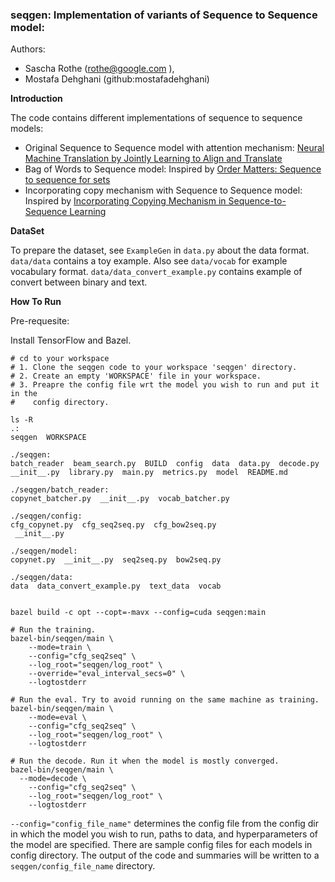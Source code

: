 <h3>seqgen: Implementation of variants of Sequence to Sequence model:</h3>

Authors:

* Sascha Rothe (rothe@google.com ),
* Mostafa Dehghani (github:mostafadehghani)

<b>Introduction</b>

The code contains different implementations of sequence to sequence models:

* Original Sequence to Sequence model with attention mechanism:
 [Neural Machine Translation by Jointly Learning to Align and Translate](https://arxiv.org/abs/1409.0473)
* Bag of Words to Sequence model:
Inspired by [Order Matters: Sequence to sequence for sets](https://arxiv.org/abs/1511.06391)
* Incorporating copy mechanism with Sequence to Sequence model:
Inspired by [Incorporating Copying Mechanism in Sequence-to-Sequence Learning](https://arxiv.org/abs/1603.06393)



<b>DataSet</b>


To prepare the dataset, see `ExampleGen` in `data.py` about the data format.
`data/data` contains a toy example. Also see `data/vocab`
for example vocabulary format. 
`data/data_convert_example.py` contains example of convert between binary and text.

<b>How To Run</b>

Pre-requesite:

Install TensorFlow and Bazel.

```shell
# cd to your workspace
# 1. Clone the seqgen code to your workspace 'seqgen' directory.
# 2. Create an empty 'WORKSPACE' file in your workspace.
# 3. Preapre the config file wrt the model you wish to run and put it in the
#    config directory.

ls -R
.:
seqgen  WORKSPACE

./seqgen:
batch_reader  beam_search.py  BUILD  config  data  data.py  decode.py  
__init__.py  library.py  main.py  metrics.py  model  README.md

./seqgen/batch_reader:
copynet_batcher.py  __init__.py  vocab_batcher.py

./seqgen/config:
cfg_copynet.py  cfg_seq2seq.py  cfg_bow2seq.py
 __init__.py 

./seqgen/model:
copynet.py  __init__.py  seq2seq.py  bow2seq.py

./seqgen/data:
data  data_convert_example.py  text_data  vocab


bazel build -c opt --copt=-mavx --config=cuda seqgen:main

# Run the training.
bazel-bin/seqgen/main \
    --mode=train \
    --config="cfg_seq2seq" \
    --log_root="seqgen/log_root" \
    --override="eval_interval_secs=0" \
    --logtostderr

# Run the eval. Try to avoid running on the same machine as training.
bazel-bin/seqgen/main \
    --mode=eval \
    --config="cfg_seq2seq" \
    --log_root="seqgen/log_root" \
    --logtostderr

# Run the decode. Run it when the model is mostly converged.
bazel-bin/seqgen/main \
  --mode=decode \
    --config="cfg_seq2seq" \
    --log_root="seqgen/log_root" \
    --logtostderr
```

`--config="config_file_name"` determines the config file from the config dir 
 in which the model you wish to run, paths to data, and 
hyperparameters of the model are specified. There are sample config files for 
each models in config directory. The output of the code and summaries will be 
written to a `seqgen/config_file_name` directory.

